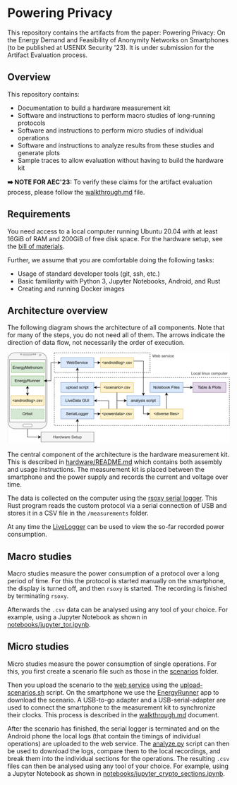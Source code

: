 # Powering Privacy

This repository contains the artifacts from the paper: Powering Privacy: On the Energy Demand and Feasibility of Anonymity Networks on Smartphones (to be published at USENIX Security '23).
It is under submission for the Artifact Evaluation process.


## Overview

This repository contains:
- Documentation to build a hardware measurement kit
- Software and instructions to perform macro studies of long-running protocols
- Software and instructions to perform micro studies of individual operations
- Software and instructions to analyze results from these studies and generate plots
- Sample traces to allow evaluation without having to build the hardware kit

**➡️ NOTE FOR AEC'23:** To verify these claims for the artifact evaluation process, please follow the [walkthrough.md](walkthrough.md) file.


## Requirements

You need access to a local computer running Ubuntu 20.04 with at least 16GiB of RAM and 200GiB of free disk space.
For the hardware setup, see the [bill of materials](hardware/bill-of-materials.md).

Further, we assume that you are comfortable doing the following tasks:
- Usage of standard developer tools (git, ssh, etc.)
- Basic familiarity with Python 3, Jupyter Notebooks, Android, and Rust
- Creating and running Docker images


## Architecture overview

The following diagram shows the architecture of all components.
Note that for many of the steps, you do not need all of them.
The arrows indicate the direction of data flow, not necessarily the order of execution.

![Architecture overview](architecture-overview.png)

The central component of the architecture is the hardware measurement kit.
This is described in [hardware/README.md](hardware/README.md) which contains both assembly and usage instructions.
The measurement kit is placed between the smartphone and the power supply and records the current and voltage over time.

The data is collected on the computer using the [rsoxy serial logger](rsoxy/README.md).
This Rust program reads the custom protocol via a serial connection of USB and stores it in a CSV file in the `/measurements` folder.

At any time the [LiveLogger](livelogger/README.md) can be used to view the so-far recorded power consumption.

## Macro studies

Macro studies measure the power consumption of a protocol over a long period of time.
For this the protocol is started manually on the smartphone, the display is turned off, and then `rsoxy` is started.
The recording is finished by terminating `rsoxy`.

Afterwards the `.csv` data can be analysed using any tool of your choice.
For example, using a Jupyter Notebook as shown in [notebooks/jupyter_tor.ipynb](notebooks/jupyter_tor.ipynb).

## Micro studies

Micro studies measure the power consumption of single operations.
For this, you first create a scenario file such as those in the [scenarios](scenarios) folder.

Then you upload the scenario to the [web service](webservice/README.md) using the [upload-scenarios.sh](scripts/README.md) script.
On the smartphone we use the [EnergyRunner](android/README.md) app to download the scenario.
A USB-to-go adapter and a USB-serial-adapter are used to connect the smartphone to the measurement kit to synchronize their clocks.
This process is described in the [walkthrough.md](walkthrough.md) document.

After the scenario has finished, the serial logger is terminated and on the Android phone the local logs (that contain the timings of individual operations) are uploaded to the web service.
The [analyze.py](scripts/README.md) script can then be used to download the logs, compare them to the local recordings, and break them into the individual sections for the operations.
The resulting `.csv` files can then be analysed using any tool of your choice.
For example, using a Jupyter Notebook as shown in [notebooks/jupyter_crypto_sections.ipynb](notebooks/jupyter_crypto_sections.ipynb).
